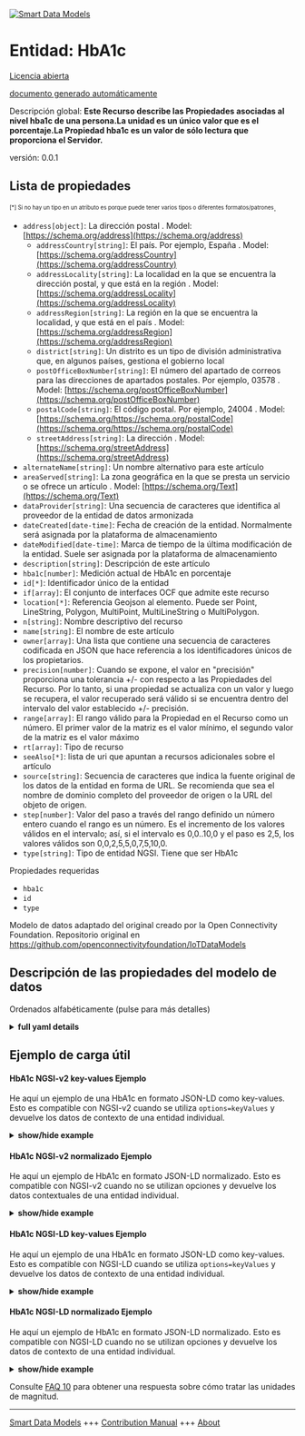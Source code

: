<!-- 10-Header -->  
[![Smart Data Models](https://smartdatamodels.org/wp-content/uploads/2022/01/SmartDataModels_logo.png "Logo")](https://smartdatamodels.org)  
Entidad: HbA1c  
==============<!-- /10-Header -->  
<!-- 15-License -->  
[Licencia abierta](https://github.com/smart-data-models//dataModel.OCF/blob/master/HbA1c/LICENSE.md)  
[documento generado automáticamente](https://docs.google.com/presentation/d/e/2PACX-1vTs-Ng5dIAwkg91oTTUdt8ua7woBXhPnwavZ0FxgR8BsAI_Ek3C5q97Nd94HS8KhP-r_quD4H0fgyt3/pub?start=false&loop=false&delayms=3000#slide=id.gb715ace035_0_60)  
<!-- /15-License -->  
<!-- 20-Description -->  
Descripción global: **Este Recurso describe las Propiedades asociadas al nivel hba1c de una persona.La unidad es un único valor que es el porcentaje.La Propiedad hba1c es un valor de sólo lectura que proporciona el Servidor.**  
versión: 0.0.1  
<!-- /20-Description -->  
<!-- 30-PropertiesList -->  

## Lista de propiedades  

<sup><sub>[*] Si no hay un tipo en un atributo es porque puede tener varios tipos o diferentes formatos/patrones</sub></sup>.  
- `address[object]`: La dirección postal  . Model: [https://schema.org/address](https://schema.org/address)	- `addressCountry[string]`: El país. Por ejemplo, España  . Model: [https://schema.org/addressCountry](https://schema.org/addressCountry)  
	- `addressLocality[string]`: La localidad en la que se encuentra la dirección postal, y que está en la región  . Model: [https://schema.org/addressLocality](https://schema.org/addressLocality)  
	- `addressRegion[string]`: La región en la que se encuentra la localidad, y que está en el país  . Model: [https://schema.org/addressRegion](https://schema.org/addressRegion)  
	- `district[string]`: Un distrito es un tipo de división administrativa que, en algunos países, gestiona el gobierno local    
	- `postOfficeBoxNumber[string]`: El número del apartado de correos para las direcciones de apartados postales. Por ejemplo, 03578  . Model: [https://schema.org/postOfficeBoxNumber](https://schema.org/postOfficeBoxNumber)  
	- `postalCode[string]`: El código postal. Por ejemplo, 24004  . Model: [https://schema.org/https://schema.org/postalCode](https://schema.org/https://schema.org/postalCode)  
	- `streetAddress[string]`: La dirección  . Model: [https://schema.org/streetAddress](https://schema.org/streetAddress)  
- `alternateName[string]`: Un nombre alternativo para este artículo  - `areaServed[string]`: La zona geográfica en la que se presta un servicio o se ofrece un artículo  . Model: [https://schema.org/Text](https://schema.org/Text)- `dataProvider[string]`: Una secuencia de caracteres que identifica al proveedor de la entidad de datos armonizada  - `dateCreated[date-time]`: Fecha de creación de la entidad. Normalmente será asignada por la plataforma de almacenamiento  - `dateModified[date-time]`: Marca de tiempo de la última modificación de la entidad. Suele ser asignada por la plataforma de almacenamiento  - `description[string]`: Descripción de este artículo  - `hba1c[number]`: Medición actual de HbA1c en porcentaje  - `id[*]`: Identificador único de la entidad  - `if[array]`: El conjunto de interfaces OCF que admite este recurso  - `location[*]`: Referencia Geojson al elemento. Puede ser Point, LineString, Polygon, MultiPoint, MultiLineString o MultiPolygon.  - `n[string]`: Nombre descriptivo del recurso  - `name[string]`: El nombre de este artículo  - `owner[array]`: Una lista que contiene una secuencia de caracteres codificada en JSON que hace referencia a los identificadores únicos de los propietarios.  - `precision[number]`: Cuando se expone, el valor en "precisión" proporciona una tolerancia +/- con respecto a las Propiedades del Recurso. Por lo tanto, si una propiedad se actualiza con un valor y luego se recupera, el valor recuperado será válido si se encuentra dentro del intervalo del valor establecido +/- precisión.  - `range[array]`: El rango válido para la Propiedad en el Recurso como un número. El primer valor de la matriz es el valor mínimo, el segundo valor de la matriz es el valor máximo  - `rt[array]`: Tipo de recurso  - `seeAlso[*]`: lista de uri que apuntan a recursos adicionales sobre el artículo  - `source[string]`: Secuencia de caracteres que indica la fuente original de los datos de la entidad en forma de URL. Se recomienda que sea el nombre de dominio completo del proveedor de origen o la URL del objeto de origen.  - `step[number]`: Valor del paso a través del rango definido un número entero cuando el rango es un número.  Es el incremento de los valores válidos en el intervalo; así, si el intervalo es 0,0..10,0 y el paso es 2,5, los valores válidos son 0,0,2,5,5,0,7,5,10,0.  - `type[string]`: Tipo de entidad NGSI. Tiene que ser HbA1c  <!-- /30-PropertiesList -->  
<!-- 35-RequiredProperties -->  
Propiedades requeridas  
- `hba1c`  - `id`  - `type`  <!-- /35-RequiredProperties -->  
<!-- 40-RequiredProperties -->  
Modelo de datos adaptado del original creado por la Open Connectivity Foundation. Repositorio original en https://github.com/openconnectivityfoundation/IoTDataModels  
<!-- /40-RequiredProperties -->  
<!-- 50-DataModelHeader -->  
## Descripción de las propiedades del modelo de datos  
Ordenados alfabéticamente (pulse para más detalles)  
<!-- /50-DataModelHeader -->  
<!-- 60-ModelYaml -->  
<details><summary><strong>full yaml details</strong></summary>    
```yaml  
HbA1c:    
  description: This Resource describes the Properties associated with a person's hba1c level.The unit is a single value that is percentage.The hba1c Property is a read-only value that is provided by the Server.    
  properties:    
    address:    
      description: The mailing address    
      properties:    
        addressCountry:    
          description: 'The country. For example, Spain'    
          type: string    
          x-ngsi:    
            model: https://schema.org/addressCountry    
            type: Property    
        addressLocality:    
          description: 'The locality in which the street address is, and which is in the region'    
          type: string    
          x-ngsi:    
            model: https://schema.org/addressLocality    
            type: Property    
        addressRegion:    
          description: 'The region in which the locality is, and which is in the country'    
          type: string    
          x-ngsi:    
            model: https://schema.org/addressRegion    
            type: Property    
        district:    
          description: 'A district is a type of administrative division that, in some countries, is managed by the local government'    
          type: string    
          x-ngsi:    
            type: Property    
        postOfficeBoxNumber:    
          description: 'The post office box number for PO box addresses. For example, 03578'    
          type: string    
          x-ngsi:    
            model: https://schema.org/postOfficeBoxNumber    
            type: Property    
        postalCode:    
          description: 'The postal code. For example, 24004'    
          type: string    
          x-ngsi:    
            model: https://schema.org/https://schema.org/postalCode    
            type: Property    
        streetAddress:    
          description: The street address    
          type: string    
          x-ngsi:    
            model: https://schema.org/streetAddress    
            type: Property    
        streetNr:    
          description: Number identifying a specific property on a public street    
          type: string    
          x-ngsi:    
            type: Property    
      type: object    
      x-ngsi:    
        model: https://schema.org/address    
        type: Property    
    alternateName:    
      description: An alternative name for this item    
      type: string    
      x-ngsi:    
        type: Property    
    areaServed:    
      description: The geographic area where a service or offered item is provided    
      type: string    
      x-ngsi:    
        model: https://schema.org/Text    
        type: Property    
    dataProvider:    
      description: A sequence of characters identifying the provider of the harmonised data entity    
      type: string    
      x-ngsi:    
        type: Property    
    dateCreated:    
      description: Entity creation timestamp. This will usually be allocated by the storage platform    
      format: date-time    
      type: string    
      x-ngsi:    
        type: Property    
    dateModified:    
      description: Timestamp of the last modification of the entity. This will usually be allocated by the storage platform    
      format: date-time    
      type: string    
      x-ngsi:    
        type: Property    
    description:    
      description: A description of this item    
      type: string    
      x-ngsi:    
        type: Property    
    hba1c:    
      description: Current HbA1c measurement in percentage    
      maximum: 100.0    
      minimum: 0.0    
      readOnly: true    
      type: number    
      x-ngsi:    
        type: Property    
    id:    
      anyOf:    
        - description: Identifier format of any NGSI entity    
          maxLength: 256    
          minLength: 1    
          pattern: ^[\w\-\.\{\}\$\+\*\[\]`|~^@!,:\\]+$    
          type: string    
          x-ngsi:    
            type: Property    
        - description: Identifier format of any NGSI entity    
          format: uri    
          type: string    
          x-ngsi:    
            type: Property    
      description: Unique identifier of the entity    
      x-ngsi:    
        type: Property    
    if:    
      description: The OCF Interface set supported by this Resource    
      items:    
        enum:    
          - oic.if.s    
          - oic.if.baseline    
        maxLength: 64    
        type: string    
      minItems: 1    
      readOnly: true    
      type: array    
      uniqueItems: true    
      x-ngsi:    
        type: Property    
    location:    
      description: 'Geojson reference to the item. It can be Point, LineString, Polygon, MultiPoint, MultiLineString or MultiPolygon'    
      oneOf:    
        - description: Geojson reference to the item. Point    
          properties:    
            bbox:    
              items:    
                type: number    
              minItems: 4    
              type: array    
            coordinates:    
              items:    
                type: number    
              minItems: 2    
              type: array    
            type:    
              enum:    
                - Point    
              type: string    
          required:    
            - type    
            - coordinates    
          title: GeoJSON Point    
          type: object    
          x-ngsi:    
            type: GeoProperty    
        - description: Geojson reference to the item. LineString    
          properties:    
            bbox:    
              items:    
                type: number    
              minItems: 4    
              type: array    
            coordinates:    
              items:    
                items:    
                  type: number    
                minItems: 2    
                type: array    
              minItems: 2    
              type: array    
            type:    
              enum:    
                - LineString    
              type: string    
          required:    
            - type    
            - coordinates    
          title: GeoJSON LineString    
          type: object    
          x-ngsi:    
            type: GeoProperty    
        - description: Geojson reference to the item. Polygon    
          properties:    
            bbox:    
              items:    
                type: number    
              minItems: 4    
              type: array    
            coordinates:    
              items:    
                items:    
                  items:    
                    type: number    
                  minItems: 2    
                  type: array    
                minItems: 4    
                type: array    
              type: array    
            type:    
              enum:    
                - Polygon    
              type: string    
          required:    
            - type    
            - coordinates    
          title: GeoJSON Polygon    
          type: object    
          x-ngsi:    
            type: GeoProperty    
        - description: Geojson reference to the item. MultiPoint    
          properties:    
            bbox:    
              items:    
                type: number    
              minItems: 4    
              type: array    
            coordinates:    
              items:    
                items:    
                  type: number    
                minItems: 2    
                type: array    
              type: array    
            type:    
              enum:    
                - MultiPoint    
              type: string    
          required:    
            - type    
            - coordinates    
          title: GeoJSON MultiPoint    
          type: object    
          x-ngsi:    
            type: GeoProperty    
        - description: Geojson reference to the item. MultiLineString    
          properties:    
            bbox:    
              items:    
                type: number    
              minItems: 4    
              type: array    
            coordinates:    
              items:    
                items:    
                  items:    
                    type: number    
                  minItems: 2    
                  type: array    
                minItems: 2    
                type: array    
              type: array    
            type:    
              enum:    
                - MultiLineString    
              type: string    
          required:    
            - type    
            - coordinates    
          title: GeoJSON MultiLineString    
          type: object    
          x-ngsi:    
            type: GeoProperty    
        - description: Geojson reference to the item. MultiLineString    
          properties:    
            bbox:    
              items:    
                type: number    
              minItems: 4    
              type: array    
            coordinates:    
              items:    
                items:    
                  items:    
                    items:    
                      type: number    
                    minItems: 2    
                    type: array    
                  minItems: 4    
                  type: array    
                type: array    
              type: array    
            type:    
              enum:    
                - MultiPolygon    
              type: string    
          required:    
            - type    
            - coordinates    
          title: GeoJSON MultiPolygon    
          type: object    
          x-ngsi:    
            type: GeoProperty    
      x-ngsi:    
        type: GeoProperty    
    n:    
      description: Friendly name of the Resource    
      maxLength: 64    
      readOnly: true    
      type: string    
      x-ngsi:    
        type: Property    
    name:    
      description: The name of this item    
      type: string    
      x-ngsi:    
        type: Property    
    owner:    
      description: A List containing a JSON encoded sequence of characters referencing the unique Ids of the owner(s)    
      items:    
        anyOf:    
          - description: Identifier format of any NGSI entity    
            maxLength: 256    
            minLength: 1    
            pattern: ^[\w\-\.\{\}\$\+\*\[\]`|~^@!,:\\]+$    
            type: string    
            x-ngsi:    
              type: Property    
          - description: Identifier format of any NGSI entity    
            format: uri    
            type: string    
            x-ngsi:    
              type: Property    
        description: Unique identifier of the entity    
        x-ngsi:    
          type: Property    
      type: array    
      x-ngsi:    
        type: Property    
    precision:    
      description: 'When exposed the value in ''precision'' provides a +/- tolerance against the Properties in the Resource. Thus if a Property is UPDATED to a value and that Property then RETRIEVED, the RETRIEVED value is valid if in the range of the set value +/- precision'    
      readOnly: true    
      type: number    
      x-ngsi:    
        type: Property    
    range:    
      description: 'The valid range for the Property in the Resource as a number. The first value in the array is the minimum value, the second value in the array is the maximum value'    
      items:    
        type: number    
      maxItems: 2    
      minItems: 2    
      readOnly: true    
      type: array    
      x-ngsi:    
        type: Property    
    rt:    
      description: Resource Type    
      items:    
        enum:    
          - oic.r.glucose.hba1c    
        maxLength: 64    
        type: string    
      minItems: 1    
      readOnly: true    
      type: array    
      uniqueItems: true    
      x-ngsi:    
        type: Property    
    seeAlso:    
      description: list of uri pointing to additional resources about the item    
      oneOf:    
        - items:    
            format: uri    
            type: string    
          minItems: 1    
          type: array    
        - format: uri    
          type: string    
      x-ngsi:    
        type: Property    
    source:    
      description: 'A sequence of characters giving the original source of the entity data as a URL. Recommended to be the fully qualified domain name of the source provider, or the URL to the source object'    
      type: string    
      x-ngsi:    
        type: Property    
    step:    
      description: 'Step value across the defined range an integer when the range is a number.  This is the increment for valid values across the range; so if range is 0.0..10.0 and step is 2.5 then valid values are 0.0,2.5,5.0,7.5,10.0'    
      readOnly: true    
      type: number    
      x-ngsi:    
        type: Property    
    type:    
      description: NGSI entity type. It has to be HbA1c    
      enum:    
        - HbA1c    
      type: string    
      x-ngsi:    
        type: Property    
  required:    
    - hba1c    
    - id    
    - type    
  type: object    
  x-derived-from: https://raw.githubusercontent.com/openconnectivityfoundation/IoTDataModels/master/GlucoseHbA1cResURI.swagger.json    
  x-disclaimer: 'Redistribution and use in source and binary forms, with or without modification, are permitted  provided that the license conditions are met. Copyleft (c) 2022 Contributors to Smart Data Models Program'    
  x-license-url: https://github.com/smart-data-models/dataModel.OCF/blob/master/HbA1c/LICENSE.md    
  x-model-schema: https://smart-data-models.github.io/dataModel.OCF/HbA1c/schema.json    
  x-model-tags: OCF    
  x-version: 0.0.1    
```  
</details>    
<!-- /60-ModelYaml -->  
<!-- 70-MiddleNotes -->  
<!-- /70-MiddleNotes -->  
<!-- 80-Examples -->  
## Ejemplo de carga útil  
#### HbA1c NGSI-v2 key-values Ejemplo  
He aquí un ejemplo de una HbA1c en formato JSON-LD como key-values. Esto es compatible con NGSI-v2 cuando se utiliza `options=keyValues` y devuelve los datos de contexto de una entidad individual.  
<details><summary><strong>show/hide example</strong></summary>    
```json  
{  
  "id": "urn:ngsi-ld:HbA1c:id:UWED:68312299",  
  "dateCreated": "1977-01-27T17:50:21Z",  
  "dateModified": "1993-11-12T19:53:01Z",  
  "source": "Strong option relationship fact. Item kitchen pass show. Meeting personal upon.",  
  "name": "Picture physical reason break glass. Small step lose above capital his.",  
  "alternateName": "Opportunity first show main particular life. Individual back these note. Box foreign surface reality think.",  
  "description": "Real expect however prevent song design behind. Three finish manage religious present. There this process meet who.",  
  "dataProvider": "So seem office. By president alone fight economic production school few.",  
  "owner": [  
    "urn:ngsi-ld:HbA1c:items:ZRBL:34609429",  
    "urn:ngsi-ld:HbA1c:items:IRSV:73111056"  
  ],  
  "seeAlso": [  
    "urn:ngsi-ld:HbA1c:items:NWVA:01008160",  
    "urn:ngsi-ld:HbA1c:items:NIJP:00792290"  
  ],  
  "location": {  
    "type": "Point",  
    "coordinates": [  
      -18.431417,  
      -61.000553  
    ]  
  },  
  "address": {  
    "streetAddress": "Popular hold wear notice. Defense head professional win reduce.",  
    "addressLocality": "Security rock production public rather movie return base. Agreement national TV leave around international. Agency nice face low.",  
    "addressRegion": "Daughter south safe quickly about. Could language traditional soldier growth week better security.",  
    "addressCountry": "Vote work continue that into imagine example. White character last popular fish and. Rate identify issue here possible.",  
    "postalCode": "Low job clear free. Case yard fund majority training.",  
    "postOfficeBoxNumber": "Sure up theory all assume. Nature act enjoy however option industry."  
  },  
  "areaServed": "Leg off foreign recent if lot pull. Product majority seven market blue one skill this.",  
  "rt": [  
    "oic.r.glucose.hba1c",  
    "oic.r.glucose.hba1c"  
  ],  
  "hba1c": {  
    "type": "Property",  
    "value": 67.1  
  },  
  "range": [  
    553.7,  
    255.0  
  ],  
  "step": {  
    "type": "Property",  
    "value": 342.7  
  },  
  "precision": {  
    "type": "Property",  
    "value": 978.5  
  },  
  "n": "Show front know total soldier spring him. Whatever guy like husband three. Finally Congress teacher partner usually.",  
  "if": [  
    "oic.if.s",  
    "oic.if.s"  
  ],  
  "type": "HbA1c"  
}  
```  
</details>  
#### HbA1c NGSI-v2 normalizado Ejemplo  
He aquí un ejemplo de HbA1c en formato JSON-LD normalizado. Esto es compatible con NGSI-v2 cuando no se utilizan opciones y devuelve los datos contextuales de una entidad individual.  
<details><summary><strong>show/hide example</strong></summary>    
```json  
{  
  "id": {  
    "type": "string",  
    "value": "urn:ngsi-ld:HbA1c:id:UWED:68312299"  
  },  
  "dateCreated": {  
    "format": "date-time",  
    "type": "string",  
    "value": "1977-01-27T17:50:21Z"  
  },  
  "dateModified": {  
    "format": "date-time",  
    "type": "string",  
    "value": "1993-11-12T19:53:01Z"  
  },  
  "source": {  
    "type": "string",  
    "value": "Strong option relationship fact. Item kitchen pass show. Meeting personal upon."  
  },  
  "name": {  
    "type": "string",  
    "value": "Picture physical reason break glass. Small step lose above capital his."  
  },  
  "alternateName": {  
    "type": "string",  
    "value": "Opportunity first show main particular life. Individual back these note. Box foreign surface reality think."  
  },  
  "description": {  
    "type": "string",  
    "value": "Real expect however prevent song design behind. Three finish manage religious present. There this process meet who."  
  },  
  "dataProvider": {  
    "type": "string",  
    "value": "So seem office. By president alone fight economic production school few."  
  },  
  "owner": {  
    "type": "array",  
    "value": [  
      "urn:ngsi-ld:HbA1c:items:ZRBL:34609429",  
      "urn:ngsi-ld:HbA1c:items:IRSV:73111056"  
    ]  
  },  
  "seeAlso": {  
    "type": "array",  
    "value": [  
      "urn:ngsi-ld:HbA1c:items:NWVA:01008160",  
      "urn:ngsi-ld:HbA1c:items:NIJP:00792290"  
    ]  
  },  
  "location": {  
    "type": "object",  
    "value": {  
      "type": "Point",  
      "coordinates": [  
        -18.431417,  
        -61.000553  
      ]  
    }  
  },  
  "address": {  
    "type": "object",  
    "value": {  
      "streetAddress": "Popular hold wear notice. Defense head professional win reduce.",  
      "addressLocality": "Security rock production public rather movie return base. Agreement national TV leave around international. Agency nice face low.",  
      "addressRegion": "Daughter south safe quickly about. Could language traditional soldier growth week better security.",  
      "addressCountry": "Vote work continue that into imagine example. White character last popular fish and. Rate identify issue here possible.",  
      "postalCode": "Low job clear free. Case yard fund majority training.",  
      "postOfficeBoxNumber": "Sure up theory all assume. Nature act enjoy however option industry."  
    }  
  },  
  "areaServed": {  
    "type": "string",  
    "value": "Leg off foreign recent if lot pull. Product majority seven market blue one skill this."  
  },  
  "rt": {  
    "type": "array",  
    "value": [  
      "oic.r.glucose.hba1c",  
      "oic.r.glucose.hba1c"  
    ]  
  },  
  "hba1c": {  
    "type": "object",  
    "value": {  
      "type": "Property",  
      "value": 67.1  
    }  
  },  
  "range": {  
    "type": "array",  
    "value": [  
      553.7,  
      255.0  
    ]  
  },  
  "step": {  
    "type": "object",  
    "value": {  
      "type": "Property",  
      "value": 342.7  
    }  
  },  
  "precision": {  
    "type": "object",  
    "value": {  
      "type": "Property",  
      "value": 978.5  
    }  
  },  
  "n": {  
    "type": "string",  
    "value": "Show front know total soldier spring him. Whatever guy like husband three. Finally Congress teacher partner usually."  
  },  
  "if": {  
    "type": "array",  
    "value": [  
      "oic.if.s",  
      "oic.if.s"  
    ]  
  },  
  "type": {  
    "type": "string",  
    "value": "HbA1c"  
  }  
}  
```  
</details>  
#### HbA1c NGSI-LD key-values Ejemplo  
He aquí un ejemplo de una HbA1c en formato JSON-LD como key-values. Esto es compatible con NGSI-LD cuando se utiliza `options=keyValues` y devuelve los datos de contexto de una entidad individual.  
<details><summary><strong>show/hide example</strong></summary>    
```json  
{  
    "id": "urn:ngsi-ld:HbA1c:id:UWED:68312299",  
    "dateCreated": "1977-01-27T17:50:21Z",  
    "dateModified": "1993-11-12T19:53:01Z",  
    "source": "Strong option relationship fact. Item kitchen pass show. Meeting personal upon.",  
    "name": "Picture physical reason break glass. Small step lose above capital his.",  
    "alternateName": "Opportunity first show main particular life. Individual back these note. Box foreign surface reality think.",  
    "description": "Real expect however prevent song design behind. Three finish manage religious present. There this process meet who.",  
    "dataProvider": "So seem office. By president alone fight economic production school few.",  
    "owner": [  
        "urn:ngsi-ld:HbA1c:items:ZRBL:34609429",  
        "urn:ngsi-ld:HbA1c:items:IRSV:73111056"  
    ],  
    "seeAlso": [  
        "urn:ngsi-ld:HbA1c:items:NWVA:01008160",  
        "urn:ngsi-ld:HbA1c:items:NIJP:00792290"  
    ],  
    "location": {  
        "type": "Point",  
        "coordinates": [  
            -18.431417,  
            -61.000553  
        ]  
    },  
    "address": {  
        "streetAddress": "Popular hold wear notice. Defense head professional win reduce.",  
        "addressLocality": "Security rock production public rather movie return base. Agreement national TV leave around international. Agency nice face low.",  
        "addressRegion": "Daughter south safe quickly about. Could language traditional soldier growth week better security.",  
        "addressCountry": "Vote work continue that into imagine example. White character last popular fish and. Rate identify issue here possible.",  
        "postalCode": "Low job clear free. Case yard fund majority training.",  
        "postOfficeBoxNumber": "Sure up theory all assume. Nature act enjoy however option industry."  
    },  
    "areaServed": "Leg off foreign recent if lot pull. Product majority seven market blue one skill this.",  
    "rt": [  
        "oic.r.glucose.hba1c",  
        "oic.r.glucose.hba1c"  
    ],  
    "hba1c": {  
        "type": "Property",  
        "value": 67.1  
    },  
    "range": [  
        553.7,  
        255.0  
    ],  
    "step": {  
        "type": "Property",  
        "value": 342.7  
    },  
    "precision": {  
        "type": "Property",  
        "value": 978.5  
    },  
    "n": "Show front know total soldier spring him. Whatever guy like husband three. Finally Congress teacher partner usually.",  
    "if": [  
        "oic.if.s",  
        "oic.if.s"  
    ],  
    "type": "HbA1c",  
    "@context": [  
        "https://smartdatamodels.org/context.jsonld",  
        "https://raw.githubusercontent.com/smart-data-models/dataModel.OCF/master/context.jsonld"  
    ]  
}  
```  
</details>  
#### HbA1c NGSI-LD normalizado Ejemplo  
He aquí un ejemplo de HbA1c en formato JSON-LD normalizado. Esto es compatible con NGSI-LD cuando no se utilizan opciones y devuelve los datos de contexto de una entidad individual.  
<details><summary><strong>show/hide example</strong></summary>    
```json  
{  
    "id": "urn:ngsi-ld:HbA1c:id:RCVD:88651516",  
    "dateCreated": {  
        "type": "Property",  
        "value": {  
            "@type": "DateTime",  
            "@value": "2016-03-12T15:26:00Z"  
        }  
    },  
    "dateModified": {  
        "type": "Property",  
        "value": {  
            "@type": "DateTime",  
            "@value": "1977-04-24T02:09:01Z"  
        }  
    },  
    "source": {  
        "type": "Property",  
        "value": "Need fine customer apply notice staff let campaign. About young eat field yeah realize hot. Loss sort window gun girl."  
    },  
    "name": {  
        "type": "Property",  
        "value": "Market life mother military. Police happy he time subject anyone. Method small full bill newspaper even environmental."  
    },  
    "alternateName": {  
        "type": "Property",  
        "value": "Summer travel draw game another. Think process serve low all above clearly."  
    },  
    "description": {  
        "type": "Property",  
        "value": "Oil modern least Congress even machine. Someone surface peace concern size. Today join night officer section source argue natural."  
    },  
    "dataProvider": {  
        "type": "Property",  
        "value": "Key top close listen article usually experience above. Nation appear more party sport. American which education. Wide local another term room."  
    },  
    "owner": {  
        "type": "Property",  
        "value": [  
            "urn:ngsi-ld:HbA1c:items:PZWR:06990420",  
            "urn:ngsi-ld:HbA1c:items:MBAS:58596912"  
        ]  
    },  
    "seeAlso": {  
        "type": "Property",  
        "value": [  
            "urn:ngsi-ld:HbA1c:items:OOXY:11821113"  
        ]  
    },  
    "location": {  
        "type": "Property",  
        "value": {  
            "type": "Point",  
            "coordinates": [  
                15.365764,  
                -119.004517  
            ]  
        }  
    },  
    "address": {  
        "type": "Property",  
        "value": {  
            "streetAddress": "Focus option scene throughout question resource. Month car lead drug raise young. Something PM second certainly shake.",  
            "addressLocality": "Carry friend assume huge lot. Evidence church political organization join kid what. Voice party appear but free.",  
            "addressRegion": "Establish research far central likely. Range lawyer still mean box star. Strong people wear magazine.",  
            "addressCountry": "Run whom myself close. Son technology tell probably member watch kid former. Candidate certainly investment laugh opportunity trip positive.",  
            "postalCode": "Relationship bed over whatever peace TV throw. Building when local easy result officer ever.",  
            "postOfficeBoxNumber": "Great turn thought leg skill. Tree man ago task amount. Kind year interest training society economy leave."  
        }  
    },  
    "areaServed": {  
        "type": "Property",  
        "value": "Product successful your receive white management. Put professor because. Over like wall billion."  
    },  
    "rt": {  
        "type": "Property",  
        "value": [  
            "oic.r.glucose.hba1c"  
        ]  
    },  
    "hba1c": {  
        "type": "Property",  
        "value": 11.5  
    },  
    "range": {  
        "type": "Property",  
        "value": [  
            598.6,  
            395.9  
        ]  
    },  
    "step": {  
        "type": "Property",  
        "value": 941.6  
    },  
    "precision": {  
        "type": "Property",  
        "value": 659.1  
    },  
    "n": {  
        "type": "Property",  
        "value": "Field notice idea professor draw dark heavy. Well ago room floor me successful."  
    },  
    "if": {  
        "type": "Property",  
        "value": [  
            "oic.if.s"  
        ]  
    },  
    "type": "HbA1c",  
    "@context": [  
        "https://smartdatamodels.org/context.jsonld",  
        "https://raw.githubusercontent.com/smart-data-models/dataModel.OCF/master/context.jsonld"  
    ]  
}  
```  
</details><!-- /80-Examples -->  
<!-- 90-FooterNotes -->  
<!-- /90-FooterNotes -->  
<!-- 95-Units -->  
Consulte [FAQ 10](https://smartdatamodels.org/index.php/faqs/) para obtener una respuesta sobre cómo tratar las unidades de magnitud.  
<!-- /95-Units -->  
<!-- 97-LastFooter -->  
---  
[Smart Data Models](https://smartdatamodels.org) +++ [Contribution Manual](https://bit.ly/contribution_manual) +++ [About](https://bit.ly/Introduction_SDM)<!-- /97-LastFooter -->  
